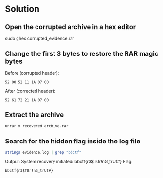 # Solution
## Open the corrupted archive in a hex editor
sudo ghex corrupted_evidence.rar

## Change the first 3 bytes to restore the RAR magic bytes
Before (corrupted header):
```
52 00 52 11 1A 07 00
```
After (corrected header):
```
52 61 72 21 1A 07 00
```

## Extract the archive
```sh
unrar x recovered_archive.rar
```

## Search for the hidden flag inside the log file
```sh
strings evidence.log | grep "bbctf"
```

Output: System recovery initiated: bbctf{r3$T0r!nG_trUt#}
Flag: 
``` 
bbctf{r3$T0r!nG_trUt#}
```

